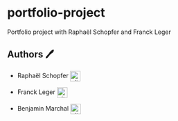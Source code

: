 # portfolio-project
Portfolio project with Raphaël Schopfer and Franck Leger







## Authors :pen:

 * Raphaël Schopfer <a href="https://github.com/RaphSchp" rel="nofollow"><img align="center" alt="github" src="https://www.vectorlogo.zone/logos/github/github-tile.svg" height="24" /></a>

* Franck Leger <a href="https://github.com/Falendrac" rel="nofollow"><img align="center" alt="github" src="https://www.vectorlogo.zone/logos/github/github-tile.svg" height="24" /></a>

* Benjamin Marchal  <a href="https://github.com/Groinkb" rel="nofollow"><img align="center" alt="github" src="https://www.vectorlogo.zone/logos/github/github-tile.svg" height="24" /></a>
